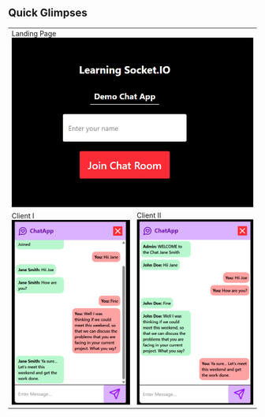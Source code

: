 ## Quick Glimpses 
<table>
  
   <tr>
    <td colspan="2">Landing Page<br/> <img src="./client/public/Landing.png" alt="Landing Page" /></td>
  </tr>
  <tr>
    <td>Client I<br><img src="./client/public/Chat1.png" alt="Client I" /></td>
     <td>Client II<br><img src="./client/public/Chat2.png" alt="Client I" /></td>
    </tr>
</table>   
<br/>

